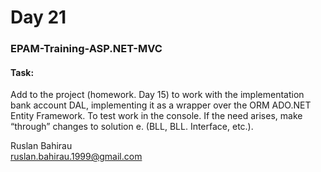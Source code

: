 ﻿# Day 21
### EPAM-Training-ASP.NET-MVC

#### Task:

Add to the project (homework. Day 15) to work with the implementation bank account
DAL, implementing it as a wrapper over the ORM ADO.NET Entity Framework. To test
work in the console. If the need arises, make “through” changes to
solution e. (BLL, BLL. Interface, etc.).


Ruslan Bahirau  
ruslan.bahirau.1999@gmail.com